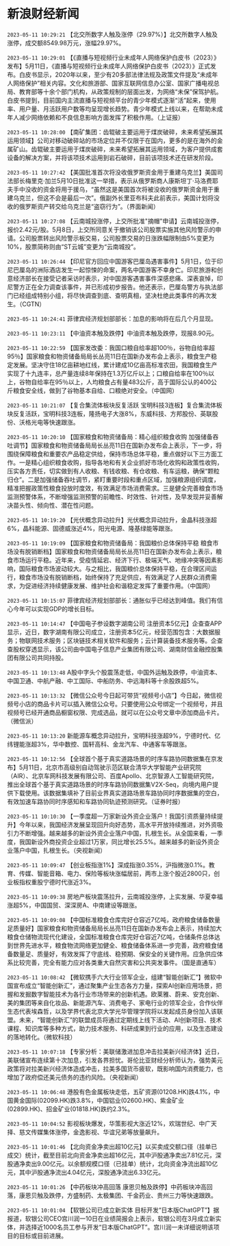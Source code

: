 # 新浪财经新闻
`2023-05-11 10:29:21` 【北交所数字人触及涨停（29.97%）】北交所数字人触及涨停，成交额8549.98万元，涨幅29.97%。

`2023-05-11 10:29:01` 【《直播与短视频行业未成年人网络保护白皮书（2023）》发布】5月11日，《直播与短视频行业未成年人网络保护白皮书（2023）》正式发布。白皮书显示，2020年以来，至少有20多部法律法规及政策文件提及“未成年人网络保护”相关内容。文化和旅游部、国家互联网信息办公室、国家广播电视总局、教育部等十余个部门机构，从政策规制的层面出发，为网络“未保”保驾护航。白皮书提到，目前国内主流直播与短视频平台的青少年模式逐渐“活”起来，使用率、用户量、月活跃用户数等均呈现增长趋势。青少年模式上线以来，在帮助未成年人减少网络依赖和不良信息影响方面发挥了积极作用。（上证报）

`2023-05-11 10:28:00` 【南矿集团：齿辊破主要运用于煤炭破碎，未来希望拓展其运用领域】公司对移动破碎站的市场定位并不仅限于在国内，更多的是在海外的金属矿山。齿辊破主要运用于煤炭破碎，未来希望拓展其运用领域，为客户提供成套设备的解决方案，并将该项技术运用到岩石破碎，目前该项技术还在研发阶段。

`2023-05-11 10:27:42` 【美国批准首次将没收俄罗斯资金用于重建乌克兰】美国司法部长梅里克·加兰5月10日批准这一举措，表示从俄罗斯商人康斯坦丁·马洛费耶夫手中没收的资金将用于援乌，“虽然这是美国首次将被没收的俄罗斯资金用于重建乌克兰，但这不会是最后一次”。俄副外长里亚布科夫此前表示，美国计划将没收的俄罗斯资产转交给乌克兰是“盗窃行为”。（界面新闻）

`2023-05-11 10:27:08` 【云南城投涨停，上交所批准"摘帽"申请】云南城投涨停，报价2.42元/股。5月8日，上交所同意关于撤销该公司股票实施其他风险警示的申请。公司股票转出风险警示板交易，公司股票交易的日涨跌幅限制由5%变更为10%，股票简称则由“ST云城”变更为“云南城投”。

`2023-05-11 10:26:44` 【印尼官方回应中国游客巴厘岛遇害事件】5月1日，位于印尼巴厘岛的洲际酒店发生一起惊悚的命案，两名中国游客不幸身亡。印尼旅游和创意经济部长在接受记者采访时表示，对中国游客遇害事件深感悲痛、深表哀悼，印尼警方正在全力调查该事件，并已形成初步报告。他还表示，巴厘岛警方与执法部门已经组成特别小组，将尽快调查到底、查明真相，坚决杜绝此类事件的再次发生。（CGTN）

`2023-05-11 10:24:41` 菲律宾经济规划部部长：加息的影响将在后几个月显现。

`2023-05-11 10:23:11` 【中油资本触及跌停】中油资本触及跌停，现报8.90元。

`2023-05-11 10:22:59` 【国家发改委：我国口粮自给率超100％，谷物自给率超95％】国家粮食和物资储备局局长丛亮11日在国新办发布会上表示，粮食生产稳定发展。坚决守住18亿亩耕地红线，累计建成10亿亩高标准农田，我国粮食生产实现了十九连丰，总产量连续8年保持在1.3万亿斤以上；口粮自给率在100％以上，谷物自给率在95％以上，人均粮食占有量483公斤，高于国际公认的400公斤粮食安全线，做到了谷物基本自给、口粮绝对安全。（中国网）

`2023-05-11 10:21:07` 【复合集流体板块反复活跃 宝明科技3连板】复合集流体板块反复活跃，宝明科技3连板，隆扬电子大涨8%，东威科技、方邦股份、英联股份、沃格光电等快速跟涨。

`2023-05-11 10:20:10` 【国家粮食和物资储备局：精心组织粮食收购 加强储备吞吐调节】国家粮食和物资储备局局长丛亮11日在国新办发布会上表示，下一步，将围绕保障粮食和重要农产品稳定供给，保持市场总体平稳，重点做好以下三方面工作。一是精心组织粮食收购，指导各地和有关企业抓好市场化收购和政策性收购，压实各方责任，切实做到有人收粮、有钱收粮、有仓收粮、有车运粮，确保“颗粒归仓”。二是加强储备吞吐调节，紧盯重要时段和重点区域，加强粮源组织调度，精准把握政策性粮食投放时度效，有效满足市场消费需求。三是健全完善粮食市场监测预警体系，不断增强监测预警的前瞻性、时效性、针对性，及早发现并妥善解决苗头性、倾向性、潜在性问题。

`2023-05-11 10:19:20` 【光伏概念异动拉升】光伏概念异动拉升，金晶科技涨超6%，晶科能源、固德威涨近4%，阳光电源、隆基绿能等跟涨。

`2023-05-11 10:19:09` 【国家粮食和物资储备局：我国粮价总体保持平稳 粮食市场没有脱销断档】国家粮食和物资储备局局长丛亮11日在国新办发布会上表示，粮食市场运行平稳。近年来，受疫情延宕、经济下行、极端天气、地缘冲突等因素影响，国际粮食市场波动较大。与之相比，我国粮价总体保持平稳，在合理区间运行，粮食市场没有脱销断档，始终保持了充足供应，有效满足了人民群众消费需求，为促进经济持续健康发展、维护社会和谐稳定发挥了重要作用。（中国网）

`2023-05-11 10:15:07` 菲律宾经济规划部部长：通胀似乎已经达到峰值。我们有信心今年可以实现GDP的增长目标。

`2023-05-11 10:14:47` 【中国电子参设数字湖南公司 注册资本5亿元】企查查APP显示，近日，数字湖南有限公司成立，注册资本5亿元，经营范围包含：大数据服务；物联网技术服务；区块链技术相关软件和服务；云计算装备技术服务等。企查查股权穿透显示，该公司由中国电子信息产业集团有限公司、湖南财信金融控股集团有限公司共同持股。

`2023-05-11 10:13:48` A股中字头个股震荡走低，中国外运触及跌停，中油资本、中国卫通、中航产融、中工国际、中船防务、中远海科等十余股跌超5%。

`2023-05-11 10:13:32` 【微信公众号今日起可带货“视频号小店”】今日起，微信视频号小店的商品卡片可以插入微信公众号。只要使用公众号绑定一个视频号，并且视频号已经开通商品橱窗权限、完成选品，就可以在公众号文章中添加商品卡片。（微信派）

`2023-05-11 10:13:20` 新能源车概念异动拉升，宝明科技涨超9%，宁德时代、亿纬锂能涨超3%，华中数控、国轩高科、金龙汽车、中通客车等跟涨。

`2023-05-11 10:12:56` 【全球首个基于真实道路场景的时序车路协同数据集在京发布】5月11日，北京市高级别自动驾驶示范区联合清华大学智能产业研究院（AIR）、北京车网科技发展有限公司、百度Apollo、北京智源人工智能研究院，推出全球首个基于真实道路场景的时序车路协同数据集V2X-Seq，向境内用户提供下载使用。该数据集填补了目前业界真实道路场景车路协同时序数据集的空白，有效加速车路协同时序感知和车路协同轨迹预测研究。（证券时报）

`2023-05-11 10:10:30` 【一季度超一万家新设外资企业落户！我国引资质量持续提升】今年以来，我国经济发展呈现回升向好态势，高水平开放持续推进，对外资吸引力不断增强。越来越多的新设外资企业落户中国，扎根生长。从全国来看，一季度，我国新设外商投资企业超过1万家，同比增长25.5%。越来越多的新设外资企业落户中国，扎根生长。（央视新闻）

`2023-05-11 10:09:47` 【创业板指涨1%】深成指涨0.35%，沪指微涨0.1%。教育、传媒、智能音箱、电力、保险等板块涨幅居前，两市上涨个股近2800只，创业板指权重股宁德时代涨近3%。

`2023-05-11 10:09:38` 房地产板块震荡拉升，云南城投涨停，上实发展、华夏幸福涨超5%，中国国贸、深深房A、中南建设等跟涨。

`2023-05-11 10:09:08` 【中国标准粮食仓库完好仓容近7亿吨，政府粮食储备数量足质量好】国家粮食和物资储备局局长丛亮11日在国新办发布会上表示，持续加大粮食仓储物流现代化建设，全国标准粮食仓库完好仓容近7亿吨，仓储条件总体达到世界先进水平，粮食物流网络更加健全、粮食储备体系进一步完善，政府粮食储备数量足、质量好，有效发挥了守底线、稳预期、保安全的关键作用。应急供应体系比较完善，完全有能力应对各类重大自然灾害和公共突发事件。（国是直通车）

`2023-05-11 10:08:42` 【微软携手六大行业领军企业，组建“智能创新汇”】微软中国宣布成立“智能创新汇”，通过聚集产业生态各方力量，探索AI创新应用场景，把握和发掘数字智能技术为各行业市场带来的创新机遇。欧莱雅、蔚来、安克创新、美的集团等来自化妆品、新能源汽车、消费电子、家电行业的领军企业，合作伙伴生态代表埃森哲，以及学界代表北京大学光华管理学院将以发起成员身份加入该联盟。未来，“智能创新汇”的联盟成员将通过定期线上线下活动、AI创新项目、技术课程、知识库等多种方式，助力技术服务、科研成果到行业的应用，以及生态建设的落地转化。（微软科技）

`2023-05-11 10:07:18` 【专家分析：美联储激进加息冲击拉美新兴经济体】近日，美联储宣布连续第十次加息，引发各界担忧。哥伦比亚财经分析师认为，强势美元政策将对拉美新兴经济体造成冲击，拉美多国货币疲软，既影响国内消费能力，也增加了政府偿还美元债务的违约风险。（央视新闻）

`2023-05-11 10:06:48` 港股有色金属板块走低，五矿资源(01208.HK)跌4.1%，中国黄金国际(02099.HK)跌3.8%，中国铝业(02600.HK)、紫金矿业(02899.HK)、招金矿业(01818.HK)跌约2.3%。

`2023-05-11 10:04:52` 影视板块爆发，华策影视大涨近12%，欢瑞世纪、中广天择、慈文传媒集体涨停，金逸影视、华谊兄弟等放量飙升。

`2023-05-11 10:01:46` 【北向资金净卖出超10亿元】以买卖成交额口径（挂单已成交）统计，截至目前北向资金净卖出超16亿元，其中沪股通净卖出7.81亿元，深股通净卖出9.00亿元。以余额规模口径（已挂单）统计，北向资金净流出超10亿元，其中沪股通净流出4.04亿元，深股通净流出6.33亿元。

`2023-05-11 10:01:26` 【中药板块冲高回落 康恩贝触及跌停】中药板块冲高回落，康恩贝触及跌停，方盛制药、太极集团、千金药业、贵州三力等快速跟跌。

`2023-05-11 10:01:04` 【软银公司已成立新实体 目标开发“日本版ChatGPT”】据报道，软银公司CEO宫川润一10日在业绩简报会上表示，软银公司在3月成立新实体，并选择近1000名员工参与开发“日本版ChatGPT”。宫川润一未详细说明该项目的目标或目前进展。

